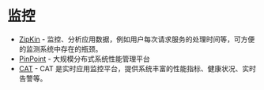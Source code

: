 # 监控

- [ZipKin](https://zipkin.io/) - 监控、分析应用数据，例如用户每次请求服务的处理时间等，可方便的监测系统中存在的瓶颈。
- [PinPoint](https://naver.github.io/pinpoint/) - 大规模分布式系统性能管理平台
- [CAT](https://github.com/dianping/cat) - CAT 是实时应用监控平台，提供系统丰富的性能指标、健康状况、实时告警等。
